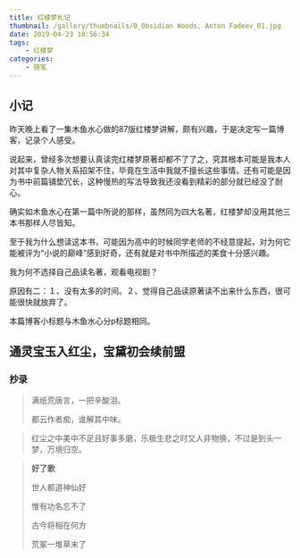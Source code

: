 ```yaml
---
title: 红楼梦札记
thumbnail: /gallery/thumbnails/0_Obsidian Woods, Anton Fadeev_01.jpg
date: 2019-04-23 10:56:34
tags: 
    - 红楼梦
categories: 
    - 随笔
---
```


## 小记

昨天晚上看了一集木鱼水心做的87版红楼梦讲解，颇有兴趣，于是决定写一篇博客，记录个人感受。

说起来，曾经多次想要认真读完红楼梦原著却都不了了之，究其根本可能是我本人对其中复杂人物关系招架不住，毕竟在生活中我就不擅长这些事情。还有可能是因为书中前篇铺垫冗长，这种慢热的写法导致我还没看到精彩的部分就已经没了耐心。

<!--more-->

确实如木鱼水心在第一篇中所说的那样，虽然同为四大名著，红楼梦却没用其他三本书那样人尽皆知。

至于我为什么想读这本书，可能因为高中的时候同学老师的不经意提起，对为何它能被评为“小说的巅峰”感到好奇，还有就是对书中所描述的美食十分感兴趣。

我为何不选择自己品读名著，观看电视剧？

原因有二：１、没有太多的时间。２、觉得自己品读原著读不出来什么东西，很可能很快就放弃了。

本篇博客小标题与木鱼水心分p标题相同。

## 通灵宝玉入红尘，宝黛初会续前盟

 ### 抄录

> 满纸荒唐言，一把辛酸泪。
>
> 都云作者痴，谁解其中味。

> 红尘之中美中不足且好事多磨，乐极生悲之时又人非物换，不过是到头一梦，万境归空。

> **好了歌**
>
> 世人都道神仙好
>
> 惟有功名忘不了
>
> 古今将相在何方
>
> 荒冢一堆草末了

